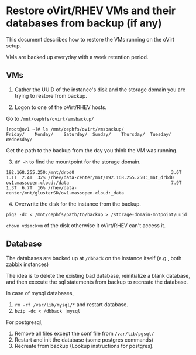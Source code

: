 # Restore oVirt/RHEV VMs and their databases from backup (if any)

This document describes how to restore the VMs running on the oVirt setup.

VMs are backed up everyday with a week retention period.

## VMs

1. Gather the UUID of the instance's disk and the storage domain you are trying to restore from backup.

2. Logon to one of the oVirt/RHEV hosts.

Go to `/mnt/cephfs/ovirt/vmsbackup/`

```
[root@ov1 ~]# ls /mnt/cephfs/ovirt/vmsbackup/
Friday/    Monday/    Saturday/  Sunday/    Thursday/  Tuesday/   Wednesday/
```

Get the path to the backup from the day you think the VM was running.

3. `df -h` to find the mountpoint for the storage domain.


```
192.168.255.250:/mnt/drbd0                                     3.6T  1.1T  2.4T  32% /rhev/data-center/mnt/192.168.255.250:_mnt_drbd0
ov1.massopen.cloud:/data                                       7.9T  1.3T  6.7T  16% /rhev/data-center/mnt/glusterSD/ov1.massopen.cloud:_data
```

4. Overwrite the disk for the instance from the backup.

`pigz -dc < /mnt/cephfs/path/to/backup > /storage-domain-mntpoint/uuid`

`chown vdsm:kvm` of the disk otherwise it oVirt/RHEV can't access it.


## Database

The databases are backed up at `/dbback`  on the instance itself (e.g., both zabbix instances)

The idea is to delete the existing bad database, reinitialize a blank database, and then execute the sql statements from backup to recreate the database.

In case of mysql databases,
1. `rm -rf /var/lib/mysql/*` and restart database.
2. `bzip -dc < /dbback |mysql`

For postgresql,
1. Remove all files except the conf file from `/var/lib/pgsql/`
2. Restart and init the database (some postgres commands)
3. Recreate from backup (Lookup instructions for postgres).
